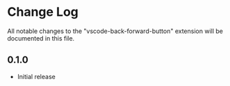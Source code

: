 # Change Log
All notable changes to the "vscode-back-forward-button" extension will be documented in this file.

## 0.1.0
- Initial release